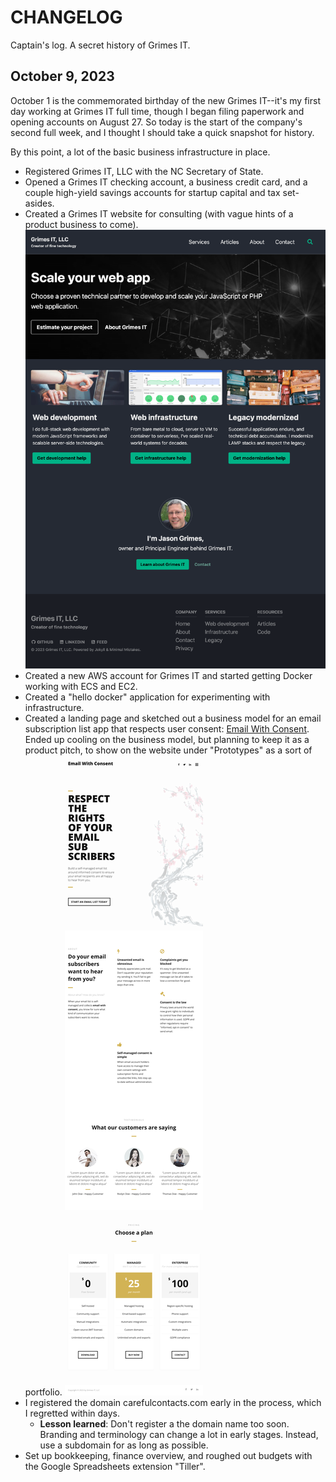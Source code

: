 # CHANGELOG

Captain's log. A secret history of Grimes IT.

## October 9, 2023

October 1 is the commemorated birthday of the new Grimes IT--it's my first day working at Grimes IT full time, though I began filing paperwork and opening accounts on August 27. So today is the start of the company's second full week, and I thought I should take a quick snapshot for history. 

By this point, a lot of the basic business infrastructure in place.

- Registered Grimes IT, LLC with the NC Secretary of State.
- Opened a Grimes IT checking account, a business credit card, and a couple high-yield savings accounts for startup capital and tax set-asides.
- Created a Grimes IT website for consulting (with vague hints of a product business to come).
![Grimes IT home page screenshot](assets/images/changelog/2023-10-09-grimesit.com.png)
- Created a new AWS account for Grimes IT and started getting Docker working with ECS and EC2.
- Created a "hello docker" application for experimenting with infrastructure.
- Created a landing page and sketched out a business model for an email subscription list app that respects user consent: [Email With Consent](https://carefulcontacts.com). Ended up cooling on the business model, but planning to keep it as a product pitch, to show on the website under "Prototypes" as a sort of portfolio.
![Email With Consent screenshot](assets/images/changelog/2023-10-09-email-with-consent.png)
- I registered the domain carefulcontacts.com early in the process, which I regretted within days.
  - **Lesson learned**: Don't register a the domain name too soon. Branding and terminology can change a lot in early stages. Instead, use a subdomain for as long as possible.
- Set up bookkeeping, finance overview, and roughed out budgets with the Google Spreadsheets extension "Tiller". 

